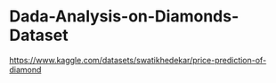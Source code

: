 # Dada-Analysis-on-Diamonds-Dataset

https://www.kaggle.com/datasets/swatikhedekar/price-prediction-of-diamond
